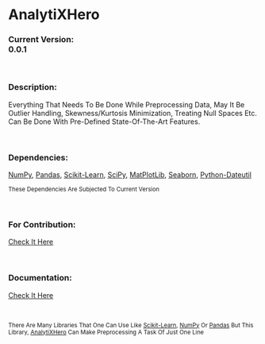 # **AnalytiXHero**

### **Current Version:** <br> 0.0.1

<br>

### **Description:** <br>
Everything That Needs To Be Done While Preprocessing Data, May It Be Outlier Handling, Skewness/Kurtosis Minimization, Treating Null Spaces Etc. Can Be Done With Pre-Defined State-Of-The-Art Features.

<br>

### **Dependencies:** <br>
[NumPy](https://numpy.org/), [Pandas](https://pandas.pydata.org/), [Scikit-Learn](https://scikit-learn.org/stable/), [SciPy](https://scipy.org/), [MatPlotLib](https://matplotlib.org/), [Seaborn](https://seaborn.pydata.org/), [Python-Dateutil](https://dateutil.readthedocs.io/en/stable/)

<small> These Dependencies Are Subjected To Current Version</small>

<br>

### **For Contribution:** <br>
[Check It Here](https://github.com/thesahibnanda/AnalytiXHero/blob/main/CONTRIBUTION%20GUIDELINES.md)

<br>

### **Documentation:** <br>
[Check It Here](https://github.com/thesahibnanda/AnalytiXHero/blob/main/DOCUMENTATION/0.%20Documentation%20Index.md)

<br>

<small>There Are Many Libraries That One Can Use Like [Scikit-Learn](https://scikit-learn.org/stable/), [NumPy](https://numpy.org/) Or [Pandas](https://pandas.pydata.org/) But This Library, [AnalytiXHero](https://github.com/thesahibnanda/AnalytiXHero) Can Make Preprocessing A Task Of Just One Line</small>
